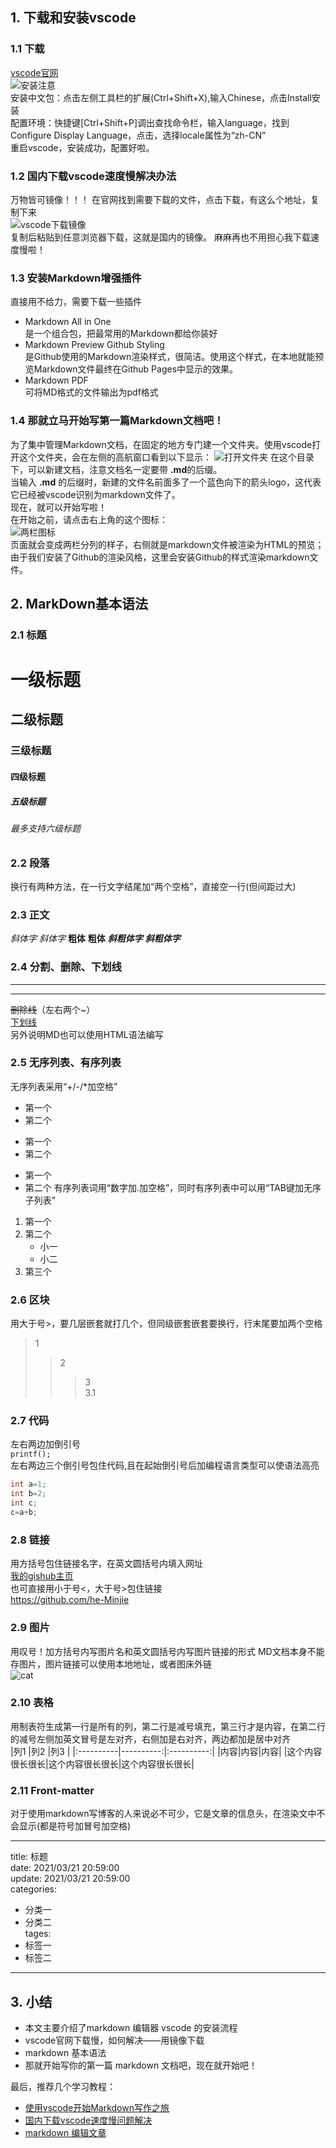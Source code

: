 
## 1. 下载和安装vscode
### 1.1 下载
[vscode官网](https://code.visualstudio.com/)   
![安装注意](https://raw.githubusercontent.com/he-Minjie/myImages/myImages/images/%E5%AE%89%E8%A3%85%E6%B3%A8%E6%84%8F.png)  
安装中文包：点击左侧工具栏的扩展(Ctrl+Shift+X),输入Chinese，点击Install安装  
配置环境：快捷键[Ctrl+Shift+P]调出查找命令栏，输入language，找到Configure Display Language，点击，选择locale属性为“zh-CN”  
重启vscode，安装成功，配置好啦。
### 1.2 国内下载vscode速度慢解决办法
万物皆可镜像！！！
在官网找到需要下载的文件，点击下载，有这么个地址，复制下来  
![vscode下载镜像](https://raw.githubusercontent.com/he-Minjie/myImages/myImages/images/vscode%E4%B8%8B%E8%BD%BD%E9%95%9C%E5%83%8F.png)  
复制后粘贴到任意浏览器下载，这就是国内的镜像。
麻麻再也不用担心我下载速度慢啦！  
### 1.3 安装Markdown增强插件
直接用不给力，需要下载一些插件
+ Markdown All in One  
  是一个组合包，把最常用的Markdown都给你装好
+ Markdown Preview Github Styling  
  是Github使用的Markdown渲染样式，很简洁。使用这个样式，在本地就能预览Markdown文件最终在Github Pages中显示的效果。
+ Markdown PDF   
  可将MD格式的文件输出为pdf格式
### 1.4 那就立马开始写第一篇Markdown文档吧！
为了集中管理Markdown文档，在固定的地方专门建一个文件夹。使用vscode打开这个文件夹，会在左侧的高航窗口看到以下显示：
![打开文件夹](https://raw.githubusercontent.com/he-Minjie/myImages/myImages/images/%E6%89%93%E5%BC%80%E6%96%87%E4%BB%B6%E5%A4%B9.png)
在这个目录下，可以新建文档，注意文档名一定要带 **.md**的后缀。  
当输入 **.md** 的后缀时，新建的文件名前面多了一个蓝色向下的箭头logo，这代表它已经被vscode识别为markdown文件了。  
现在，就可以开始写啦！  
在开始之前，请点击右上角的这个图标：  
![两栏图标](https://raw.githubusercontent.com/he-Minjie/myImages/myImages/images/%E4%B8%A4%E6%A0%8F%E5%9B%BE%E6%A0%87.png)  
页面就会变成两栏分列的样子，右侧就是markdown文件被渲染为HTML的预览；  
由于我们安装了Github的渲染风格，这里会安装Github的样式渲染markdown文件。
## 2. MarkDown基本语法
### 2.1 标题
# 一级标题
## 二级标题
### 三级标题
#### 四级标题
##### 五级标题
###### 最多支持六级标题
### 2.2 段落
换行有两种方法，在一行文字结尾加“两个空格”，直接空一行(但间距过大)  
### 2.3 正文
*斜体字* _斜体字_
**粗体** __粗体__
***斜粗体字*** ___斜粗体字___
### 2.4 分割、删除、下划线
---
***
~~删除线~~（左右两个~）  
<u>下划线</u>  
另外说明MD也可以使用HTML语法编写  

### 2.5 无序列表、有序列表
无序列表采用“+/-/*加空格”

+ 第一个  
+ 第二个
- 第一个
- 第二个
* 第一个
* 第二个
有序列表词用“数字加.加空格”，同时有序列表中可以用“TAB键加无序子列表”
1. 第一个
2. 第二个
    - 小一
    - 小二
3. 第三个
### 2.6 区块
用大于号>，要几层嵌套就打几个，但同级嵌套嵌套要换行，行末尾要加两个空格
>1
>>2
>>>3  
>>>3.1
### 2.7 代码
左右两边加倒引号  
`printf();`  
左右两边三个倒引号包住代码,且在起始倒引号后加编程语言类型可以使语法高亮
```c
int a=1;
int b=2;
int c;
c=a+b;
```
### 2.8 链接
用方括号包住链接名字，在英文圆括号内填入网址  
[我的gishub主页](https://github.com/he-Minjie)  
也可直接用小于号<，大于号>包住链接  
<https://github.com/he-Minjie>
### 2.9 图片
用叹号！加方括号内写图片名和英文圆括号内写图片链接的形式
MD文档本身不能存图片，图片链接可以使用本地地址，或者图床外链  
![cat](https://raw.githubusercontent.com/he-Minjie/myImages/myImages/images/cat.jpg)
### 2.10 表格
用制表符生成第一行是所有的列，第二行是减号填充，第三行才是内容，在第二行的减号左侧加英文冒号是左对齐，右侧加是右对齐，两边都加是居中对齐   
|列1        |列2        |列3         |
|:----------|----------:|:----------:|
|内容|内容|内容|
|这个内容很长很长|这个内容很长很长|这个内容很长很长| 
### 2.11 Front-matter
对于使用markdown写博客的人来说必不可少，它是文章的信息头，在渲染文中不会显示(都是符号加冒号加空格)

---
title: 标题  
date: 2021/03/21 20:59:00  
update: 2021/03/21 20:59:00  
categories: 
- 分类一
- 分类二  
tages:
- 标签一
- 标签二
---    
## 3. 小结
- 本文主要介绍了markdown 编辑器 vscode 的安装流程  
- vscode官网下载慢，如何解决——用镜像下载
- markdown 基本语法
- 那就开始写你的第一篇 markdown 文档吧，现在就开始吧！  

最后，推荐几个学习教程：
- [使用vscode开始Markdown写作之旅](https://zhuanlan.zhihu.com/p/56943330) 
- [国内下载vscode速度慢问题解决](https://zhuanlan.zhihu.com/p/112215618)
- [markdown 编辑文章](https://b23.tv/mIc2ZJ)